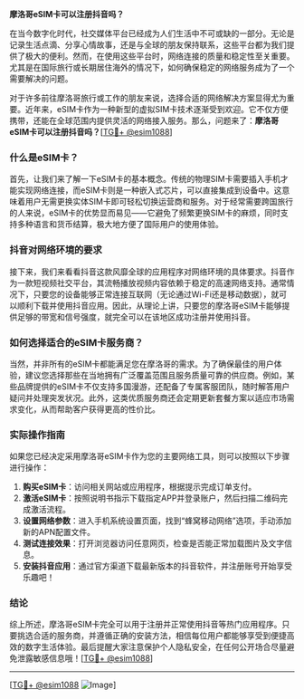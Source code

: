 **摩洛哥eSIM卡可以注册抖音吗？**

在当今数字化时代，社交媒体平台已经成为人们生活中不可或缺的一部分。无论是记录生活点滴、分享心情故事，还是与全球的朋友保持联系，这些平台都为我们提供了极大的便利。然而，在使用这些平台时，网络连接的质量和稳定性至关重要。尤其是在国际旅行或长期居住海外的情况下，如何确保稳定的网络服务成为了一个需要解决的问题。

对于许多前往摩洛哥旅行或工作的朋友来说，选择合适的网络解决方案显得尤为重要。近年来，eSIM卡作为一种新型的虚拟SIM卡技术逐渐受到欢迎。它不仅方便携带，还能在全球范围内提供灵活的网络接入服务。那么，问题来了：**摩洛哥eSIM卡可以注册抖音吗？**[[TG💪+ @esim1088](https://t.me/s/esim1088)]

### 什么是eSIM卡？

首先，让我们来了解一下eSIM卡的基本概念。传统的物理SIM卡需要插入手机才能实现网络连接，而eSIM卡则是一种嵌入式芯片，可以直接集成到设备中。这意味着用户无需更换实体SIM卡即可轻松切换运营商和服务。对于经常需要跨国旅行的人来说，eSIM卡的优势显而易见——它避免了频繁更换SIM卡的麻烦，同时支持多种语言和货币结算，极大地方便了国际用户的使用体验。

### 抖音对网络环境的要求

接下来，我们来看看抖音这款风靡全球的应用程序对网络环境的具体要求。抖音作为一款短视频社交平台，其流畅播放视频内容依赖于稳定的高速网络支持。通常情况下，只要您的设备能够正常连接互联网（无论通过Wi-Fi还是移动数据），就可以顺利下载并使用抖音应用。因此，从理论上讲，只要您的摩洛哥eSIM卡能够提供足够的带宽和信号强度，就完全可以在该地区成功注册并使用抖音。

### 如何选择适合的eSIM卡服务商？

当然，并非所有的eSIM卡都能满足您在摩洛哥的需求。为了确保最佳的用户体验，建议您选择那些在当地拥有广泛覆盖范围且服务质量可靠的供应商。例如，某些品牌提供的eSIM卡不仅支持多国漫游，还配备了专属客服团队，随时解答用户疑问并处理突发状况。此外，这类优质服务商还会定期更新套餐方案以适应市场需求变化，从而帮助客户获得更高的性价比。

### 实际操作指南

如果您已经决定采用摩洛哥eSIM卡作为您的主要网络工具，则可以按照以下步骤进行操作：

1. **购买eSIM卡**：访问相关网站或应用程序，根据提示完成订单支付。
2. **激活eSIM卡**：按照说明书指示下载指定APP并登录账户，然后扫描二维码完成激活流程。
3. **设置网络参数**：进入手机系统设置页面，找到“蜂窝移动网络”选项，手动添加新的APN配置文件。
4. **测试连接效果**：打开浏览器访问任意网页，检查是否能正常加载图片及文字信息。
5. **安装抖音应用**：通过官方渠道下载最新版本的抖音软件，并注册账号开始享受乐趣吧！

### 结论

综上所述，摩洛哥eSIM卡完全可以用于注册并正常使用抖音等热门应用程序。只要挑选合适的服务商，并遵循正确的安装方法，相信每位用户都能够享受到便捷高效的数字生活体验。最后提醒大家注意保护个人隐私安全，在任何公开场合尽量避免泄露敏感信息哦！[[TG💪+ @esim1088](https://t.me/s/esim1088)]

---

[[TG💪+ @esim1088](https://t.me/s/esim1088) ![Image](https://i.postimg.cc/4NQfJmqS/Snipaste-2025-05-13-00-14-12.png)]